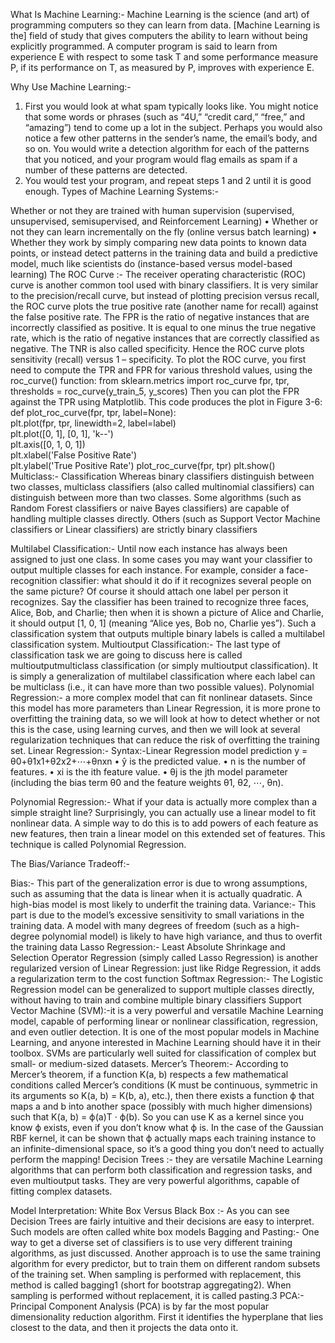 What Is Machine Learning:- 
Machine Learning is the science (and art) of programming computers so they can learn from data. 
[Machine Learning is the] field of study that gives computers the ability to learn without being explicitly programmed. 
A computer program is said to learn from experience E with respect to some task T and some performance measure P,
if its performance on T, as measured by P, improves with experience E. 

Why Use Machine Learning:-

1. First you would look at what spam typically looks like. You might notice that some words or 
phrases (such as “4U,” “credit card,” “free,” and “amazing”) tend to come up a lot in the subject.
Perhaps you would also notice a few other patterns in the sender’s name, the email’s body, and so on.
 You would write a detection algorithm for each of the patterns that you noticed, 
 and your program would flag emails as spam if a number of these patterns are detected. 
 3. You would test your program, and repeat steps 1 and 2 until it is good enough.
 Types of Machine Learning Systems:-
 
 Whether or not they are trained with human supervision (supervised,
 unsupervised, semisupervised, and Reinforcement Learning) • Whether or not they can learn incrementally on the fly (online versus batch learning) • Whether they work by simply comparing new data points to known data points, or instead detect patterns in the training data and build a predictive model,
 much like scientists do (instance-based versus model-based learning) 
 The ROC Curve :-
 The receiver operating characteristic (ROC) curve is another common tool used with binary classifiers. It is very similar to the precision/recall curve, but instead of plotting precision versus recall, the ROC curve plots the true positive rate (another name for recall) against the false positive rate. The FPR is the ratio of negative instances that are incorrectly classified as positive. It is equal to one minus the true negative rate, which is the ratio of negative instances that are correctly classified as negative. The TNR is also called specificity. Hence the ROC curve plots sensitivity (recall) versus 1 – specificity. To plot the ROC curve, you first need to compute the TPR and FPR for various threshold values, using the roc_curve() function:
from sklearn.metrics import roc_curve
fpr, tpr, thresholds = roc_curve(y_train_5, y_scores) Then you can plot the FPR against the TPR using Matplotlib. This code produces the plot in Figure 3-6:
def plot_roc_curve(fpr, tpr, label=None):  
plt.plot(fpr, tpr, linewidth=2, label=label)   
plt.plot([0, 1], [0, 1], 'k--')   
plt.axis([0, 1, 0, 1])  
plt.xlabel('False Positive Rate')  
plt.ylabel('True Positive Rate')
plot_roc_curve(fpr, tpr)
plt.show()
Multiclass:- Classification Whereas binary classifiers distinguish between two classes, multiclass classifiers (also called multinomial classifiers) can distinguish between more than two classes.
Some algorithms (such as Random Forest classifiers or naive Bayes classifiers) are capable of handling multiple classes directly.
 Others (such as Support Vector Machine classifiers or Linear classifiers) are strictly binary classifiers
 
 Multilabel Classification:-
 Until now each instance has always been assigned to just one class. In some cases you may want your classifier to output multiple classes for each instance. For example, consider a face-recognition classifier: what should it do if it recognizes several people on the same picture? Of course it should attach one label per person it recognizes. Say the classifier has been trained to recognize three faces, Alice, Bob, and Charlie; then when it is shown a picture of Alice and Charlie, it should output [1, 0, 1] (meaning “Alice yes, Bob no, Charlie yes”). Such a classification system that outputs multiple binary labels is called a multilabel classification system.
Multioutput Classification:-
The last type of classification task we are going to discuss here is called multioutputmulticlass classification (or simply multioutput classification). It is simply a generalization of multilabel classification where each label can be multiclass (i.e., it can have more than two possible values). 
 Polynomial Regression:- a more complex model that can fit nonlinear datasets. Since this model has more parameters than Linear Regression, it is more prone to overfitting the training data, so we will look at how to detect whether or not this is the case, using learning curves, and then we will look at several regularization techniques that can reduce the risk of overfitting the training set. 
 Linear Regression:-
 Syntax:-Linear Regression model prediction y = θ0+θ1x1+θ2x2+⋯+θnxn
• ŷ is the predicted value. 
• n is the number of features.
• xi is the ith feature value.
• θj is the jth model parameter (including the bias term θ0 and the feature weights θ1, θ2, ⋯, θn).

 Polynomial Regression:-
 What if your data is actually more complex than a simple straight line? Surprisingly, you can actually use a linear model to fit nonlinear data. A simple way to do this is to add powers of each feature as new features, then train a linear model on this extended set of features. This technique is called Polynomial Regression. 
 
 The Bias/Variance Tradeoff:-
 
 Bias:-
This part of the generalization error is due to wrong assumptions, such as assuming that the data is linear when it is actually quadratic. A high-bias model is most likely to underfit the training data.
Variance:-
This part is due to the model’s excessive sensitivity to small variations in the training data. A model with many degrees of freedom (such as a high-degree polynomial model) is likely to have high variance, and thus to overfit the training data
 Lasso Regression:-
Least Absolute Shrinkage and Selection Operator Regression (simply called Lasso Regression) is another regularized version of Linear Regression: just like Ridge Regression, it adds a regularization term to the cost function 
  Softmax Regression:-
 The Logistic Regression model can be generalized to support multiple classes directly, without having to train and combine multiple binary classifiers
  Support Vector Machine (SVM):-it  is a very powerful and versatile Machine Learning model, capable of performing linear or nonlinear classification, regression, and even outlier detection. It is one of the most popular models in Machine Learning, and anyone interested in Machine Learning should have it in their toolbox. SVMs are particularly well suited for classification of complex but small- or medium-sized datasets. 
  Mercer’s Theorem:-
  According to Mercer’s theorem, if a function K(a, b) respects a few mathematical conditions called Mercer’s conditions (K must be continuous, symmetric in its arguments so K(a, b) = K(b, a), etc.), then there exists a function ϕ that maps a and b into another space (possibly with much higher dimensions) such that K(a, b) = ϕ(a)T · ϕ(b). So you can use K as a kernel since you know ϕ exists, even if you don’t know what ϕ is. In the case of the Gaussian RBF kernel, it can be shown that ϕ actually maps each training instance to an infinite-dimensional space, so it’s a good thing you don’t need to actually perform the mapping! 
  Decision Trees :- they are versatile Machine Learning algorithms that can perform both classification and regression tasks, and even multioutput tasks. They are very powerful algorithms, capable of fitting complex datasets. 
  
 Model Interpretation: White Box Versus Black Box :-
 As you can see Decision Trees are fairly intuitive and their decisions are easy to interpret. Such models are often called white box models
 Bagging and Pasting:-
 One way to get a diverse set of classifiers is to use very different training algorithms, as just discussed. Another approach is to use the same training algorithm for every predictor, but to train them on different random subsets of the training set. When sampling is performed with replacement, this method is called bagging1 (short for bootstrap aggregating2). When sampling is performed without replacement, it is called pasting.3 
 PCA:-
 Principal Component Analysis (PCA) is by far the most popular dimensionality reduction algorithm. First it identifies the hyperplane that lies closest to the data, and then it projects the data onto it. 
 
 
 
 
 
 
 
 
 
 
 
 
 
 
 
 
 
 
 
 
 
 
 
 
 
